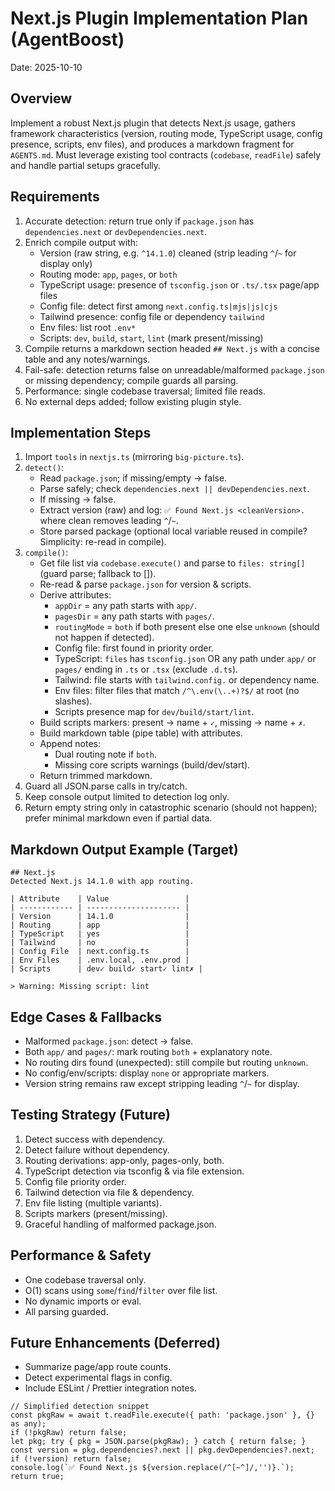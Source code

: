 # Next.js Plugin Implementation Plan (AgentBoost)

Date: 2025-10-10

## Overview
Implement a robust Next.js plugin that detects Next.js usage, gathers framework characteristics (version, routing mode, TypeScript usage, config presence, scripts, env files), and produces a markdown fragment for `AGENTS.md`. Must leverage existing tool contracts (`codebase`, `readFile`) safely and handle partial setups gracefully.

## Requirements
1. Accurate detection: return true only if `package.json` has `dependencies.next` or `devDependencies.next`.
2. Enrich compile output with:
   - Version (raw string, e.g. `^14.1.0`) cleaned (strip leading `^`/`~` for display only)
   - Routing mode: `app`, `pages`, or `both`
   - TypeScript usage: presence of `tsconfig.json` or `.ts/.tsx` page/app files
   - Config file: detect first among `next.config.ts|mjs|js|cjs`
   - Tailwind presence: config file or dependency `tailwind`
   - Env files: list root `.env*`
   - Scripts: `dev`, `build`, `start`, `lint` (mark present/missing)
3. Compile returns a markdown section headed `## Next.js` with a concise table and any notes/warnings.
4. Fail-safe: detection returns false on unreadable/malformed `package.json` or missing dependency; compile guards all parsing.
5. Performance: single codebase traversal; limited file reads.
6. No external deps added; follow existing plugin style.

## Implementation Steps
1. Import `tools` in `nextjs.ts` (mirroring `big-picture.ts`).
2. `detect()`:
   - Read `package.json`; if missing/empty -> false.
   - Parse safely; check `dependencies.next || devDependencies.next`.
   - If missing -> false.
   - Extract version (raw) and log: `✅ Found Next.js <cleanVersion>.` where clean removes leading `^`/`~`.
   - Store parsed package (optional local variable reused in compile? Simplicity: re-read in compile).
3. `compile()`:
   - Get file list via `codebase.execute()` and parse to `files: string[]` (guard parse; fallback to []).
   - Re-read & parse `package.json` for version & scripts.
   - Derive attributes:
     - `appDir` = any path starts with `app/`.
     - `pagesDir` = any path starts with `pages/`.
     - `routingMode` = `both` if both present else one else `unknown` (should not happen if detected).
     - Config file: first found in priority order.
     - TypeScript: `files` has `tsconfig.json` OR any path under `app/` or `pages/` ending in `.ts` or `.tsx` (exclude `.d.ts`).
     - Tailwind: file starts with `tailwind.config.` or dependency name.
     - Env files: filter files that match `/^\.env(\..+)?$/` at root (no slashes).
     - Scripts presence map for `dev/build/start/lint`.
   - Build scripts markers: present -> name + `✓`, missing -> name + `✗`.
   - Build markdown table (pipe table) with attributes.
   - Append notes:
       - Dual routing note if `both`.
       - Missing core scripts warnings (build/dev/start).
   - Return trimmed markdown.
4. Guard all JSON.parse calls in try/catch.
5. Keep console output limited to detection log only.
6. Return empty string only in catastrophic scenario (should not happen); prefer minimal markdown even if partial data.

## Markdown Output Example (Target)
```
## Next.js
Detected Next.js 14.1.0 with app routing.

| Attribute    | Value                 |
| ------------ | --------------------- |
| Version      | 14.1.0                |
| Routing      | app                   |
| TypeScript   | yes                   |
| Tailwind     | no                    |
| Config File  | next.config.ts        |
| Env Files    | .env.local, .env.prod |
| Scripts      | dev✓ build✓ start✓ lint✗ |

> Warning: Missing script: lint
```

## Edge Cases & Fallbacks
- Malformed `package.json`: detect -> false.
- Both `app/` and `pages/`: mark routing `both` + explanatory note.
- No routing dirs found (unexpected): still compile but routing `unknown`.
- No config/env/scripts: display `none` or appropriate markers.
- Version string remains raw except stripping leading `^`/`~` for display.

## Testing Strategy (Future)
1. Detect success with dependency.
2. Detect failure without dependency.
3. Routing derivations: app-only, pages-only, both.
4. TypeScript detection via tsconfig & via file extension.
5. Config file priority order.
6. Tailwind detection via file & dependency.
7. Env file listing (multiple variants).
8. Scripts markers (present/missing).
9. Graceful handling of malformed package.json.

## Performance & Safety
- One codebase traversal only.
- O(1) scans using `some`/`find`/`filter` over file list.
- No dynamic imports or eval.
- All parsing guarded.

## Future Enhancements (Deferred)
- Summarize page/app route counts.
- Detect experimental flags in config.
- Include ESLint / Prettier integration notes.

```pseudo
// Simplified detection snippet
const pkgRaw = await t.readFile.execute({ path: 'package.json' }, {} as any);
if (!pkgRaw) return false;
let pkg; try { pkg = JSON.parse(pkgRaw); } catch { return false; }
const version = pkg.dependencies?.next || pkg.devDependencies?.next;
if (!version) return false;
console.log(`✅ Found Next.js ${version.replace(/^[~^]/,'')}.`);
return true;
```
